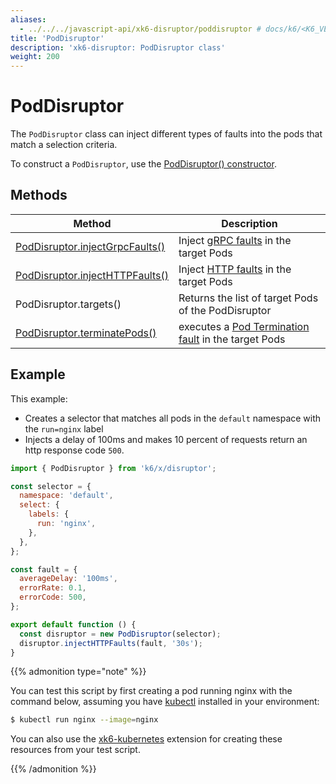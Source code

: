 ```yaml
---
aliases:
  - ../../../javascript-api/xk6-disruptor/poddisruptor # docs/k6/<K6_VERSION>/javascript-api/xk6-disruptor/poddisruptor
title: 'PodDisruptor'
description: 'xk6-disruptor: PodDisruptor class'
weight: 200
---
```


# PodDisruptor

The `PodDisruptor` class can inject different types of faults into the pods that match a selection criteria.

To construct a `PodDisruptor`, use the [PodDisruptor() constructor](https://grafana.com/docs/k6/<K6_VERSION>/testing-guides/injecting-faults-with-xk6-disruptor/xk6-disruptor/poddisruptor/constructor).

## Methods

| Method                                                                                                                                 | Description                                                                                                                                         |
| -------------------------------------------------------------------------------------------------------------------------------------- | --------------------------------------------------------------------------------------------------------------------------------------------------- |
| [PodDisruptor.injectGrpcFaults()](https://grafana.com/docs/k6/<K6_VERSION>/testing-guides/injecting-faults-with-xk6-disruptor/xk6-disruptor/poddisruptor/injectgrpcfaults) | Inject [gRPC faults](https://grafana.com/docs/k6/<K6_VERSION>/testing-guides/injecting-faults-with-xk6-disruptor/xk6-disruptor/faults/grpc) in the target Pods                          |
| [PodDisruptor.injectHTTPFaults()](https://grafana.com/docs/k6/<K6_VERSION>/testing-guides/injecting-faults-with-xk6-disruptor/xk6-disruptor/poddisruptor/injecthttpfaults) | Inject [HTTP faults](https://grafana.com/docs/k6/<K6_VERSION>/testing-guides/injecting-faults-with-xk6-disruptor/xk6-disruptor/faults/http) in the target Pods                          |
| PodDisruptor.targets()                                                                                                                 | Returns the list of target Pods of the PodDisruptor                                                                                                 |
| [PodDisruptor.terminatePods()](https://grafana.com/docs/k6/<K6_VERSION>/testing-guides/injecting-faults-with-xk6-disruptor/xk6-disruptor/poddisruptor/terminate-pods)      | executes a [Pod Termination fault](https://grafana.com/docs/k6/<K6_VERSION>/testing-guides/injecting-faults-with-xk6-disruptor/xk6-disruptor/faults/pod-termination) in the target Pods |

## Example

This example:

- Creates a selector that matches all pods in the `default` namespace with the `run=nginx` label
- Injects a delay of 100ms and makes 10 percent of requests return an http response code `500`.

```javascript
import { PodDisruptor } from 'k6/x/disruptor';

const selector = {
  namespace: 'default',
  select: {
    labels: {
      run: 'nginx',
    },
  },
};

const fault = {
  averageDelay: '100ms',
  errorRate: 0.1,
  errorCode: 500,
};

export default function () {
  const disruptor = new PodDisruptor(selector);
  disruptor.injectHTTPFaults(fault, '30s');
}
```

{{% admonition type="note" %}}

You can test this script by first creating a pod running nginx with the command below, assuming you have [kubectl](https://kubernetes.io/docs/tasks/tools/#kubectl) installed in your environment:

```bash
$ kubectl run nginx --image=nginx
```

You can also use the [xk6-kubernetes](https://github.com/grafana/xk6-kubernetes) extension for creating these resources from your test script.

{{% /admonition %}}
